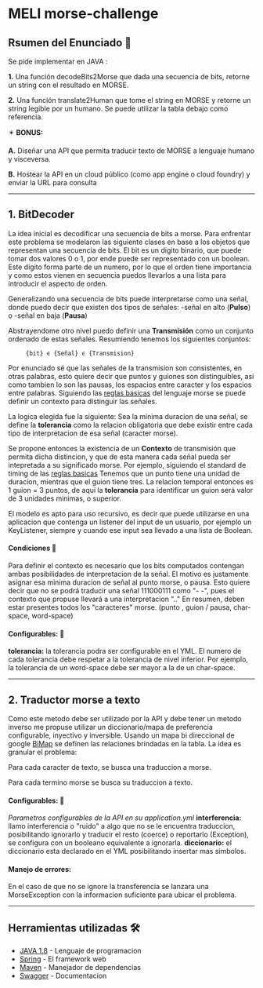 # MELI morse-challenge


## Rsumen del Enunciado 📝

Se pide implementar en JAVA :

**1.** Una función decodeBits2Morse que dada una secuencia de bits, retorne un string con el resultado en MORSE.

**2.** Una función translate2Human que tome el string en MORSE y retorne un string legible por un humano. Se puede utilizar la tabla debajo como referencia.

✴️ **BONUS:**

**A.** Diseñar una API que permita traducir texto de MORSE a lenguaje humano y
visceversa.

**B.** Hostear la API en un cloud público (como app engine o cloud foundry) y enviar la
URL para consulta


-------------------------------------------------------------------------------


## 1. BitDecoder

La idea inicial es decodificar una secuencia de bits a morse. Para enfrentar este problema se modelaron las siguiente clases en base a los objetos que representan una secuencia de bits.
El bit es un digito binario, que puede tomar dos valores 0 o 1, por ende puede ser representado con un boolean. Este digito forma parte de un numero, por lo que el orden tiene importancia y como estos vienen en secuencia puedos llevarlos a una lista para introducir el aspecto de orden.

Generalizando una secuencia de bits puede interpretarse como una señal, donde puedo decir que existen dos tipos de señales:
   -señal en alto (**Pulso**) 
   o 
   -señal en baja (**Pausa**)
 
Abstrayendome otro nivel puedo definir una **Transmisión** como un conjunto ordenado de estas señales. 
Resumiendo tenemos los siguientes conjuntos:
```
     {bit} ϵ {Señal} ϵ {Transmision}
```
Por enunciado sé que las señales de la transmision son consistentes, en otras palabras, esto quiere decir que puntos y guiones son distinguibles, asi como tambien lo son las pausas, los espacios entre caracter y los espacios entre palabras.
Siguiendo las [reglas basicas](https://en.wikipedia.org/wiki/Morse_code#Representation,_timing,_and_speeds) del lenguaje morse se puede definir un contexto para distinguir las señales.

La logica elegida fue la siguiente:
Sea la minima duracion de una señal, se define la **tolerancia** como la relacion obligatoria que debe existir entre cada tipo de interpretacion de esa señal (caracter morse).

Se propone entonces la existencia de un **Contexto** de transmisión que permita dicha distincion, y que de esta manera cada señal pueda ser intepretada a su significado morse. 
Por ejemplo, siguiendo el standard de timing de las [reglas basicas](https://en.wikipedia.org/wiki/Morse_code#Representation,_timing,_and_speeds)
Tenemos que un punto tiene una unidad de duracion, mientras que el guion tiene tres. La relacion temporal entonces es 1 guion = 3 puntos, de aquí la **tolerancia** para identificar un guion será valor de 3 unidades minimas, o superior.


El modelo es apto para uso recursivo, es decir que puede utilizarse en una aplicacion que contenga un listener del input de un usuario, por ejemplo un KeyListener, siempre y cuando ese input sea llevado a una lista de Boolean.



#### Condiciones 📑

Para definir el contexto es necesario que los bits computados contengan ambas posibilidades de interpretacion de la señal.
El motivo es justamente asignar esa minima duracion de señal al punto morse, o pausa.
Esto quiere decir que no se podrá traducir una señal 111000111 como "- -", pues el contexto que propuse llevará a una interpretacion ".."
En resumen, deben estar presentes todos los "caracteres" morse. (punto , guion / pausa, char-space, word-space)

#### Configurables: 🔧
  **tolerancia:** la tolerancia podra ser configurable en el YML. El numero de cada tolerancia debe respetar a la tolerancia de nivel inferior. Por ejemplo, la tolerancia de un word-space debe ser mayor a la de un char-space.
  

-------------------------------------------------------------------------------


## 2. Traductor morse a texto
Como este metodo debe ser utilizado por la API y debe tener un metodo inverso me propuse utilizar un diccionario/mapa de preferencia configurable, inyectivo y inversible.
Usando un mapa bi direccional de google [BiMap](https://guava.dev/releases/19.0/api/docs/com/google/common/collect/BiMap.html) se definen las relaciones brindadas en la tabla.
La idea es granular el problema:

  Para cada caracter de texto, se busca una traduccion a morse.
  
  Para cada termino morse se busca su traduccion a texto.
  
  
  
#### Configurables: 🔧
  _Parametros configurables de la API en su application.yml_
  **interferencia:** llamo interferencia o "ruido" a algo que no se le encuentra traduccion, posibilitando ignorarlo y traducir el resto (coerce) o reportarlo (Exception), se configura con un booleano equivalente a ignorarla.
  **diccionario:** el diccionario esta declarado en el YML posibilitando insertar mas simbolos.
  
#### Manejo de errores:
  En el caso de que no se ignore la transferencia se lanzara una MorseException con la informacion suficiente para ubicar el problema.
  
  
  
-------------------------------------------------------------------------------
  

## Herramientas utilizadas 🛠️

* [JAVA 1.8](https://www.java.com/) - Lenguaje de programacion
* [Spring](https://spring.io/) - El framework web
* [Maven](https://maven.apache.org/) - Manejador de dependencias
* [Swagger](https://swagger.io/) - Documentacion
